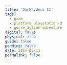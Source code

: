 ```yaml
---
title: 'Darksiders II'
tags:
  - game
  - platform_playstation-3
  - genre_action-adventure
digital: false
physical: true
guide: false
pending: false
date: 2014-02-11
permalink: false
---
```

